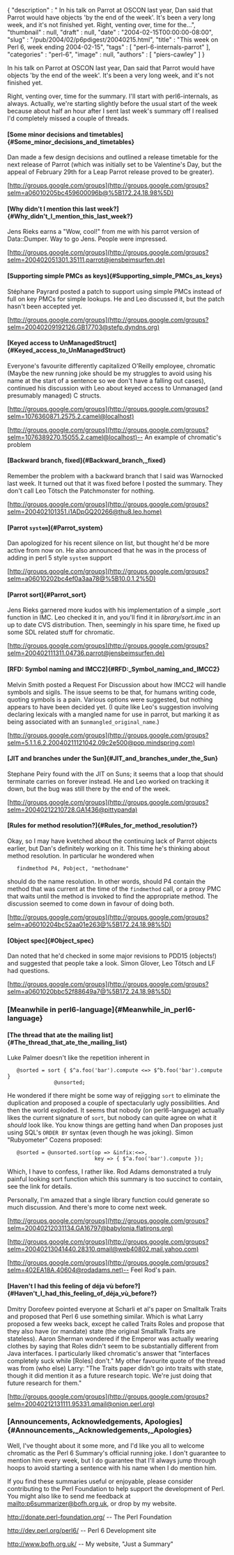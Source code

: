 {
   "description" : " In his talk on Parrot at OSCON last year, Dan said that Parrot would have objects 'by the end of the week'. It's been a very long week, and it's not finished yet. Right, venting over, time for the...",
   "thumbnail" : null,
   "draft" : null,
   "date" : "2004-02-15T00:00:00-08:00",
   "slug" : "/pub/2004/02/p6pdigest/20040215.html",
   "title" : "This week on Perl 6, week ending 2004-02-15",
   "tags" : [
      "perl-6-internals-parrot"
   ],
   "categories" : "perl-6",
   "image" : null,
   "authors" : [
      "piers-cawley"
   ]
}





In his talk on Parrot at OSCON last year, Dan said that Parrot would
have objects 'by the end of the week'. It's been a very long week, and
it's not finished yet.

Right, venting over, time for the summary. I'll start with
perl6-internals, as always. Actually, we're starting slightly before the
usual start of the week because about half an hour after I sent last
week's summary off I realised I'd completely missed a couple of threads.

#### [Some minor decisions and timetables]{#Some_minor_decisions_and_timetables}

Dan made a few design decisions and outlined a release timetable for the
next release of Parrot (which was initially set to be Valentine's Day,
but the appeal of February 29th for a Leap Parrot release proved to be
greater).

[http://groups.google.com/groups](http://groups.google.com/groups?selm=a06010205bc459600096b@%5B172.24.18.98%5D)

#### [Why didn't I mention this last week?]{#Why_didn't_I_mention_this_last_week?}

Jens Rieks earns a "Wow, cool!" from me with his parrot version of
Data::Dumper. Way to go Jens. People were impressed.

[http://groups.google.com/groups](http://groups.google.com/groups?selm=200402051301.35111.parrot@jensbeimsurfen.de)

#### [Supporting simple PMCs as keys]{#Supporting_simple_PMCs_as_keys}

Stéphane Payrard posted a patch to support using simple PMCs instead of
full on key PMCs for simple lookups. He and Leo discussed it, but the
patch hasn't been accepted yet.

[http://groups.google.com/groups](http://groups.google.com/groups?selm=20040209192126.GB17703@stefp.dyndns.org)

#### [Keyed access to UnManagedStruct]{#Keyed_access_to_UnManagedStruct}

Everyone's favourite differently capitalized O'Reilly employee,
chromatic (Maybe the new running joke should be my struggles to avoid
using his name at the start of a sentence so we don't have a falling out
cases), continued his discussion with Leo about keyed access to
Unmanaged (and presumably managed) C structs.

[http://groups.google.com/groups](http://groups.google.com/groups?selm=1076360871.2575.2.camel@localhost)

[http://groups.google.com/groups](http://groups.google.com/groups?selm=1076389270.15055.2.camel@localhost)--
An example of chromatic's problem

#### [Backward branch, fixed]{#Backward_branch,_fixed}

Remember the problem with a backward branch that I said was Warnocked
last week. It turned out that it was fixed before I posted the summary.
They don't call Leo Tötsch the Patchmonster for nothing.

[http://groups.google.com/groups](http://groups.google.com/groups?selm=200402101351.i1ADpGQ20266@thu8.leo.home)

#### [Parrot `system`]{#Parrot_system}

Dan apologized for his recent silence on list, but thought he'd be more
active from now on. He also announced that he was in the process of
adding in perl 5 style `system` support

[http://groups.google.com/groups](http://groups.google.com/groups?selm=a06010202bc4ef0a3aa78@%5B10.0.1.2%5D)

#### [Parrot sort]{#Parrot_sort}

Jens Rieks garnered more kudos with his implementation of a simple
\_sort function in IMC. Leo checked it in, and you'll find it in
*library/sort.imc* in an up to date CVS distribution. Then, seemingly in
his spare time, he fixed up some SDL related stuff for chromatic.

[http://groups.google.com/groups](http://groups.google.com/groups?selm=200402111311.04736.parrot@jensbeimsurfen.de)

#### [RFD: Symbol naming and IMCC2]{#RFD:_Symbol_naming_and_IMCC2}

Melvin Smith posted a Request For Discussion about how IMCC2 will handle
symbols and sigils. The issue seems to be that, for humans writing code,
quoting symbols is a pain. Various options were suggested, but nothing
appears to have been decided yet. (I quite like Leo's suggestion
involving declaring lexicals with a mangled name for use in parrot, but
marking it as being associated with an `$unmangled_original_name`.)

[http://groups.google.com/groups](http://groups.google.com/groups?selm=5.1.1.6.2.20040211121042.09c2e500@pop.mindspring.com)

#### [JIT and branches under the Sun]{#JIT_and_branches_under_the_Sun}

Stephane Peiry found with the JIT on Suns; it seems that a loop that
should terminate carries on forever instead. He and Leo worked on
tracking it down, but the bug was still there by the end of the week.

[http://groups.google.com/groups](http://groups.google.com/groups?selm=20040212210728.GA1436@pittypanda)

#### [Rules for method resolution?]{#Rules_for_method_resolution?}

Okay, so I may have kvetched about the continuing lack of Parrot objects
earlier, but Dan's definitely working on it. This time he's thinking
about method resolution. In particular he wondered when

       findmethod P4, Pobject, "methodname"

should do the name resolution. In other words, should P4 contain the
method that was current at the time of the `findmethod` call, or a proxy
PMC that waits until the method is invoked to find the appropriate
method. The discussion seemed to come down in favour of doing both.

[http://groups.google.com/groups](http://groups.google.com/groups?selm=a06010204bc52aa01e263@%5B172.24.18.98%5D)

#### [Object spec]{#Object_spec}

Dan noted that he'd checked in some major revisions to PDD15 (objects!)
and suggested that people take a look. Simon Glover, Leo Tötsch and LF
had questions.

[http://groups.google.com/groups](http://groups.google.com/groups?selm=a0601020bbc52f88649a7@%5B172.24.18.98%5D)

### [Meanwhile in perl6-language]{#Meanwhile_in_perl6-language}

#### [The thread that ate the mailing list]{#The_thread_that_ate_the_mailing_list}

Luke Palmer doesn't like the repetition inherent in

       @sorted = sort { $^a.foo('bar').compute <=> $^b.foo('bar').compute }
                   @unsorted;

He wondered if there might be some way of rejigging `sort` to eliminate
the duplication and proposed a couple of spectacularly ugly
possibilities. And then the world exploded. It seems that nobody (on
perl6-language) actually likes the current signature of `sort`, but
nobody can quite agree on what it *should* look like. You know things
are getting hand when Dan proposes just using SQL's `ORDER BY` syntax
(even though he was joking). Simon "Rubyometer" Cozens proposed:

       @sorted = @unsorted.sort(op => &infix:<=>, 
                                key => { $^a.foo('bar').compute });

Which, I have to confess, I rather like. Rod Adams demonstrated a truly
painful looking sort function which this summary is too succinct to
contain, see the link for details.

Personally, I'm amazed that a single library function could generate so
much discussion. And there's more to come next week.

[http://groups.google.com/groups](http://groups.google.com/groups?selm=20040212031134.GA16797@babylonia.flatirons.org)

[http://groups.google.com/groups](http://groups.google.com/groups?selm=20040213041440.28310.qmail@web40802.mail.yahoo.com)

[http://groups.google.com/groups](http://groups.google.com/groups?selm=402EA18A.40604@rodadams.net)--
Feel Rod's pain.

#### [Haven't I had this feeling of déja vù before?]{#Haven't_I_had_this_feeling_of_déja_vù_before?}

Dmitry Dorofeev pointed everyone at Scharli et al's paper on Smalltalk
Traits and proposed that Perl 6 use something similar. Which is what
Larry proposed a few weeks back, except he called Traits Roles and
propose that they also have (or mandate) state (the original Smalltalk
Traits are stateless). Aaron Sherman wondered if the Emperor was
actually wearing clothes by saying that Roles didn't seem to be
substantially different from Java interfaces. I particularly liked
chromatic's answer that "interfaces completely suck while \[Roles\]
don't." My other favourite quote of the thread was from (who else)
Larry: "The Traits paper didn't go into traits with state, though it did
mention it as a future research topic. We're just doing that future
research for them."

[http://groups.google.com/groups](http://groups.google.com/groups?selm=20040212131111.95331.qmail@onion.perl.org)

### [Announcements, Acknowledgements, Apologies]{#Announcements,_Acknowledgements,_Apologies}

Well, I've thought about it some more, and I'd like you all to welcome
chromatic as the Perl 6 Summary's official running joke. I don't
guarantee to mention him every week, but I do guarantee that I'll always
jump through hoops to avoid starting a sentence with his name when I do
mention him.

If you find these summaries useful or enjoyable, please consider
contributing to the Perl Foundation to help support the development of
Perl. You might also like to send me feedback at
[mailto:p6summarizer@bofh.org.uk](mailto:p6summarizer@bofh.org.uk), or
drop by my website.

<http://donate.perl-foundation.org/> -- The Perl Foundation

<http://dev.perl.org/perl6/> -- Perl 6 Development site

<http://www.bofh.org.uk/> -- My website, "Just a Summary"


